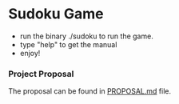 # Sudoku Game
- run the binary ./sudoku to run the game.
- type "help" to get the manual
- enjoy!

### Project Proposal
The proposal can be found in [PROPOSAL.md](PROPOSAL.md) file.
